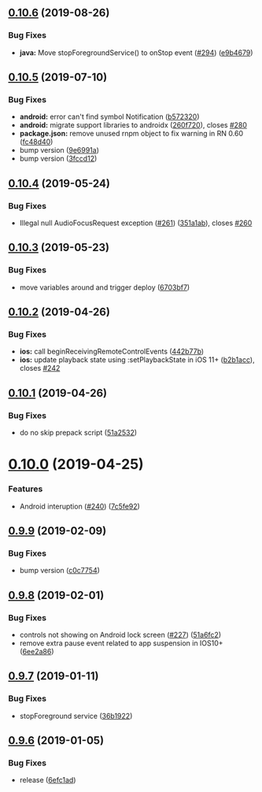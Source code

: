 ## [0.10.6](https://github.com/tanguyantoine/react-native-music-control/compare/v0.10.5...v0.10.6) (2019-08-26)


### Bug Fixes

* **java:** Move stopForegroundService() to onStop event ([#294](https://github.com/tanguyantoine/react-native-music-control/issues/294)) ([e9b4679](https://github.com/tanguyantoine/react-native-music-control/commit/e9b4679))

## [0.10.5](https://github.com/tanguyantoine/react-native-music-control/compare/v0.10.4...v0.10.5) (2019-07-10)


### Bug Fixes

* **android:** error can't find symbol Notification ([b572320](https://github.com/tanguyantoine/react-native-music-control/commit/b572320))
* **android:** migrate support libraries to androidx ([260f720](https://github.com/tanguyantoine/react-native-music-control/commit/260f720)), closes [#280](https://github.com/tanguyantoine/react-native-music-control/issues/280)
* **package.json:** remove unused rnpm object to fix warning in RN 0.60 ([fc48d40](https://github.com/tanguyantoine/react-native-music-control/commit/fc48d40))
* bump version ([9e6991a](https://github.com/tanguyantoine/react-native-music-control/commit/9e6991a))
* bump version ([3fccd12](https://github.com/tanguyantoine/react-native-music-control/commit/3fccd12))

## [0.10.4](https://github.com/tanguyantoine/react-native-music-control/compare/v0.10.3...v0.10.4) (2019-05-24)


### Bug Fixes

* Illegal null AudioFocusRequest exception  ([#261](https://github.com/tanguyantoine/react-native-music-control/issues/261)) ([351a1ab](https://github.com/tanguyantoine/react-native-music-control/commit/351a1ab)), closes [#260](https://github.com/tanguyantoine/react-native-music-control/issues/260)

## [0.10.3](https://github.com/tanguyantoine/react-native-music-control/compare/v0.10.2...v0.10.3) (2019-05-23)


### Bug Fixes

* move variables around and trigger deploy ([6703bf7](https://github.com/tanguyantoine/react-native-music-control/commit/6703bf7))

## [0.10.2](https://github.com/tanguyantoine/react-native-music-control/compare/v0.10.1...v0.10.2) (2019-04-26)


### Bug Fixes

* **ios:** call beginReceivingRemoteControlEvents ([442b77b](https://github.com/tanguyantoine/react-native-music-control/commit/442b77b))
* **ios:** update playback state using :setPlaybackState in iOS 11+ ([b2b1acc](https://github.com/tanguyantoine/react-native-music-control/commit/b2b1acc)), closes [#242](https://github.com/tanguyantoine/react-native-music-control/issues/242)

## [0.10.1](https://github.com/tanguyantoine/react-native-music-control/compare/v0.10.0...v0.10.1) (2019-04-26)


### Bug Fixes

* do no skip prepack script ([51a2532](https://github.com/tanguyantoine/react-native-music-control/commit/51a2532))

# [0.10.0](https://github.com/tanguyantoine/react-native-music-control/compare/v0.9.9...v0.10.0) (2019-04-25)


### Features

* Android interuption ([#240](https://github.com/tanguyantoine/react-native-music-control/issues/240)) ([7c5fe92](https://github.com/tanguyantoine/react-native-music-control/commit/7c5fe92))

## [0.9.9](https://github.com/tanguyantoine/react-native-music-control/compare/v0.9.8...v0.9.9) (2019-02-09)


### Bug Fixes

* bump version ([c0c7754](https://github.com/tanguyantoine/react-native-music-control/commit/c0c7754))

## [0.9.8](https://github.com/tanguyantoine/react-native-music-control/compare/v0.9.7...v0.9.8) (2019-02-01)


### Bug Fixes

* controls not showing on Android lock screen ([#227](https://github.com/tanguyantoine/react-native-music-control/issues/227)) ([51a6fc2](https://github.com/tanguyantoine/react-native-music-control/commit/51a6fc2))
* remove extra pause event related to app suspension in IOS10+ ([6ee2a86](https://github.com/tanguyantoine/react-native-music-control/commit/6ee2a86))

## [0.9.7](https://github.com/tanguyantoine/react-native-music-control/compare/v0.9.6...v0.9.7) (2019-01-11)


### Bug Fixes

* stopForeground service ([36b1922](https://github.com/tanguyantoine/react-native-music-control/commit/36b1922))

## [0.9.6](https://github.com/tanguyantoine/react-native-music-control/compare/v0.9.5...v0.9.6) (2019-01-05)


### Bug Fixes

* release ([6efc1ad](https://github.com/tanguyantoine/react-native-music-control/commit/6efc1ad))
